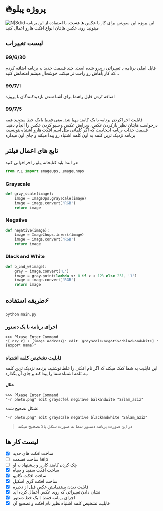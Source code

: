 # 🔥پروژه پیلو
![N|Solid](https://github.com/ashkanjalaliQ/pillow_project/blob/master/image/pillow.png?raw=true)
این پروژه اپن سورس برای کار با عکس ها هست. با استفاده از این برنامه میتونید روی عکس هایتان انواع افکت هارو اعمال کنید
## لیست تغییرات
### 99/6/30
فایل اصلی برنامه با تغییراتی روبرو شده است.
چند قسمت جدید به برنامه اضافه کردم که کار باهاش رو راحت تر میکنه.
خوشحال میشم امتحانش کنید...

### 99/7/1
اضافه کردن فایل راهنما برای آشنا شدن بازدیدکنندگان با پروژه

### 99/7/5
قابلیت اجرا کردن برنامه با یک کامند مهیا شد.
یعنی فقط با یک خط میتونید همه درخواست هایتان نظیر بازکردن عکس، ویرایش عکس و سیو کردن عکس را انجام دهید.
قسمت جذاب برنامه اینجاست که اگر کلماتی مثل اسم افکت هارو اشتباه بنویسید، برنامه نزدیک ترین کلمه به اون کلمه اشتباه رو پیدا میکنه و جای اون میذاره

## تابع های اعمال فیلتر
در ابتدا باید کتابخانه پیلو را فراخوانی کنید:
```python
from PIL import ImageOps, ImageChops
```
### Grayscale
```python
def gray_scale(image):
    image = ImageOps.grayscale(image)
    image = image.convert('RGB')
    return image
```
### Negative
```python
def negative(image):
    image = ImageChops.invert(image)
    image = image.convert('RGB')
    return image
```
### Black and White
```python
def b_and_w(image):
    gray = image.convert('L')
    image = gray.point(lambda x: 0 if x < 128 else 255, '1')
    image = image.convert('RGB')
    return image
```

## طریقه استفاده⚡
```python
python main.py
```
### اجرای برنامه با یک دستور
```
>>> Please Enter Command
"[-nr/-r] + {image address}" edit [grayscale/negative/blackandwhite] "{export name}"
```

### قابلیت تشخیص کلمه اشتباه
این قابلیت به شما کمک میکند که اگر نام افکتی را غلط نوشتید، برنامه نزدیک ترین کلمه به کلمه اشتباه شما را پیدا کند و جای آن بگذارد.

#### مثال
```
>>> Please Enter Command
"-r photo.png" edit grayscfel negitave balkandwite "Salam_aziz"
```
شکل تصحیح شده:
```
"-r photo.png" edit grayscale negative blackandwhite "Salam_aziz"
```
> در این صورت برنامه دستور شما به صورت شکل بالا تصحیح میکند


## لیست کار ها
- [x] ساخت افکت های جدید
- [ ] ساخت قسمت help
- [ ] چک کردن کامند کاربر و پیشنهاد به او
- [x] ساخت افکت سفید و سیاه
- [x] ساخت افکت نگاتیو
- [x] ساخت افکت گری اسکیل
- [x] قابلیت دیدن پیشنمایش عکس قبل از ذخیره
- [x] نشان دادن تغییراتی که روی عکس اعمال کرده اید
- [x] اجرای برنامه فقط با یک خط دستور
- [x] قابلیت تشخیص کلمه اشتباه نظیر نام افکت و تصحیح آن
